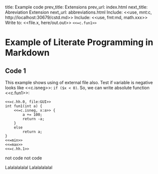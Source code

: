 title:      Example code
prev_title: Extensions
prev_url:   index.html
next_title: Abreviation Extension
next_url:   abbreviations.html
Include:    <<use, mnt:c, http\://localhost\:30679/cstd.md>>
Include:    <<use, fmt:md, math.xxx>>
Write to:   <<file.x, here/out.out>> `<<=c.fun1>>`

Example of Literate Programming in Markdown
===========================================

Code 1
------

This example shows using of external file also.
Test if variable is negative looks like <<c.isneg>>: `if ($x <
0)`.
So, we can write absolute function <<c.fun1>>:

    <<=c.hh.0, file:GUI>>
    int fun1(int a) {
        <<=c.isneg, x:a>> {
            a += 100;
            return -a;
        }
        else
            return a;
    }
    <<=min>>
    <<=max>>
    <<=c.hh.1>>

not code
not code

Lalalalalalal
Lalalalalalal
